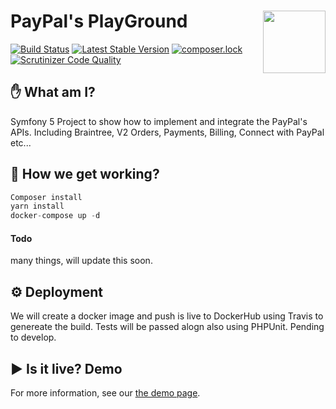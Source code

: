 # PayPal's PlayGround <img src="https://developer.paypal.com/components/dx/img/logo-PayPal-Developer.svg" width="100" align="right">

[![Build Status](https://travis-ci.com/romeritoCL/paypal-playground.svg?branch=master)](https://travis-ci.com/romeritoCL/paypal-playground)
[![Latest Stable Version](https://poser.pugx.org/romeritoCL/paypal-playground/v/stable)](https://packagist.org/packages/pagantis/prestashop)
[![composer.lock](https://poser.pugx.org/romeritoCL/paypal-playground/composerlock)](https://packagist.org/packages/pagantis/prestashop)
[![Scrutinizer Code Quality](https://scrutinizer-ci.com/g/romeritoCL/paypal-playground/badges/quality-score.png?b=master)](https://scrutinizer-ci.com/g/romeritoCL/paypal-playground/?branch=master)

## :hand: What am I?
Symfony 5 Project to show how to implement and integrate the PayPal's APIs. Including Braintree, V2 Orders, Payments, Billing, Connect with PayPal etc...

## :floppy_disk: How we get working?
```php
Composer install
yarn install
docker-compose up -d
```

#### Todo
many things, will update this soon.

## :gear: Deployment
We will create a docker image and push is live to DockerHub using Travis to genereate the build.
Tests will be passed alogn also using PHPUnit. Pending to develop.

## :arrow_forward: Is it live? Demo

For more information, see our [the demo page](https://paypal.devoralive.com).